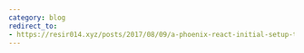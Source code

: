 ```yaml
---
category: blog
redirect_to:
- https://resir014.xyz/posts/2017/08/09/a-phoenix-react-initial-setup-that-actually-works/
---
```

